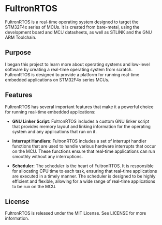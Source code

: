 # FultronRTOS

FultronRTOS is a real-time operating system designed to target the STM32F4x series of MCUs. It is created from bare-metal, using the development board and MCU datasheets, as well as STLINK and the GNU ARM Toolchain.

## Purpose

I began this project to learn more about operating systems and low-level software by creating a real-time operating system from scratch. FultronRTOS is designed to provide a platform for running real-time embedded applications on STM32F4x series MCUs.

## Features

FultronRTOS has several important features that make it a powerful choice for running real-time embedded applications:

- **GNU Linker Script**: FultronRTOS includes a custom GNU linker script that provides memory layout and linking information for the operating system and any applications that run on it.

- **Interrupt Handlers**: FultronRTOS includes a set of interrupt handler functions that are used to handle various hardware interrupts that occur on the MCU. These functions ensure that real-time applications can run smoothly without any interruptions.

- **Scheduler**: The scheduler is the heart of FultronRTOS. It is responsible for allocating CPU time to each task, ensuring that real-time applications are executed in a timely manner. The scheduler is designed to be highly efficient and flexible, allowing for a wide range of real-time applications to be run on the MCU.

## License

FultronRTOS is released under the MIT License. See LICENSE for more information.
